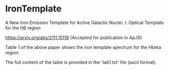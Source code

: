 # IronTemplate

A New Iron Emission Template for Active Galactic Nuclei. I. Optical Template for the Hβ region

https://arxiv.org/abs/2111.15118  (Accepted for publication in ApJS)

Table 1 of the above paper shows the iron template spectrum for the Hbeta region.

The full content of the table is provided in the 'tab1.txt' file (ascii format). 

